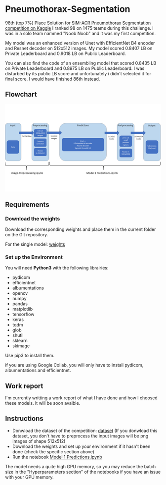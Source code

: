 # Pneumothorax-Segmentation

98th (top 7%) Place Solution for [SIM-ACR Pneumothorax Segmentation competition on Kaggle](https://www.kaggle.com/c/siim-acr-pneumothorax-segmentation)
I ranked 98 on 1475 teams during this challenge. I was in a solo team nammed "Noob Noob" and it was my first competition.

My model was an enhanced version of Unet with EfficientNet B4 encoder and Resnet decoder on 512x512 images. My model scored 0.8407 LB on Private Leaderboard and 0.9018 LB on Public Leaderboard.

You can also find the code of an ensembling model that scored 0.8435 LB on Private Leaderboard and 0.8975 LB on Public Leaderboard. I was disturbed by its public LB score and unfortunately i didn't selected it for final score. I would have finished 86th instead.

## Flowchart

<img src="./Images/Schema.png" alt="FlowChart" align="center" width="700px"/>

## Requirements

### Download the weights

Download the corresponding weights and place them in the current folder on the Git repository.

For the single model:
[weights](https://drive.google.com/open?id=1UX2-iHB4eTgE0588kptB8N8kQRTvaG_e)

### Set up the Environment

You will need **Python3** with the following librairies:

- pydicom
- efficientnet
- albumentations
- opencv
- numpy
- pandas
- matplotlib
- tensorflow
- keras
- tqdm
- glob
- shutil
- sklearn
- skimage

Use pip3 to install them.


if you are using Google Collab, you will only have to install pydicom, albumentations and efficientnet.

## Work report

I'm currently writting a work report of what I have done and how I choosed these models. It will be soon avaible.

## Instructions

* Donwload the dataset of the competition: [dataset](https://www.kaggle.com/iafoss/siimacr-pneumothorax-segmentation-data-512) (If you donwload this dataset, you don't have to preprocess the input images will be png images of shape 512x512)
* Download the weights and set up your environment if it hasn't been done (check the specific section above)
* Run the notebook [Model 1 Predictions.ipynb](https://github.com/GuillaumeBalezo/Pneumothorax-Segmentation/blob/master/Model%201%20Predictions.ipynb)

The model needs a quite high GPU memory, so you may reduce the batch size in the "Hyperparameters section" of the notebooks if you have an issue with your GPU memory.
